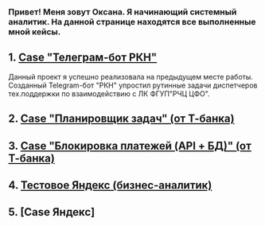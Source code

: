 ### Привет! Меня зовут Оксана. Я начинающий системный аналитик. На данной странице находятся все выполненные мной кейсы.
## 1. [Case "Телеграм-бот РКН"](https://github.com/OYShtuka/Portfolio/tree/main/%D0%9F%D1%80%D0%BE%D0%B5%D0%BA%D1%82%20Telegram-%D0%B1%D0%BE%D1%82%20%D0%A0%D0%9A%D0%9D) 
Данный проект я успешно реализовала на предыдущем месте работы. Созданный Telegram-бот "РКН" упростил рутинные задачи диспетчеров тех.поддержки по взаимодействию с ЛК ФГУП"РЧЦ ЦФО".
## 2. [Case "Планировщик задач" (от Т-банка)](https://github.com/OYShtuka/Portfolio/tree/main/Case%20%D0%BE%D1%82%20T-%D0%B1%D0%B0%D0%BD%D0%BA%20(%D0%9F%D0%BB%D0%B0%D0%BD%D0%B8%D1%80%D0%BE%D0%B2%D1%89%D0%B8%D0%BA%20%D0%B7%D0%B0%D0%B4%D0%B0%D1%87))
## 3. [Case "Блокировка платежей (API + БД)" (от Т-банка)](https://github.com/OYShtuka/Portfolio/tree/main/%D0%91%D0%BB%D0%BE%D0%BA%D0%B8%D1%80%D0%BE%D0%B2%D0%BA%D0%B0%20%D0%BF%D0%BB%D0%B0%D1%82%D0%B5%D0%B6%D0%B5%D0%B9%20(API%20%2B%20%D0%91%D0%94)%20Case%20%D0%BE%D1%82%20T-%D0%B1%D0%B0%D0%BD%D0%BA)
## 4. [Тестовое Яндекс (бизнес-аналитик)]([https://github.com/OYShtuka/Portfolio/tree/main/%D0%9F%D1%80%D0%BE%D0%B5%D0%BA%D1%82%20Telegram-%D0%B1%D0%BE%D1%82%20%D0%A0%D0%9A%D0%9D](https://github.com/OYShtuka/Portfolio/tree/main/%D0%A2%D0%B5%D1%81%D1%82%D0%BE%D0%B2%D0%BE%D0%B5%20%D0%AF%D0%BD%D0%B4%D0%B5%D0%BA%D1%81%20(%D0%B1%D0%B8%D0%B7%D0%BD%D0%B5%D1%81-%D0%B0%D0%BD%D0%B0%D0%BB%D0%B8%D1%82%D0%B8%D0%BA))) 
 ## 5. [Case Яндекс]
